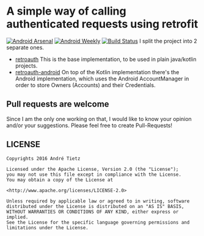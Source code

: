 # A simple way of calling authenticated requests using retrofit

[![Android Arsenal](https://img.shields.io/badge/Android%20Arsenal-retroauth-brightgreen.svg?style=flat)](http://android-arsenal.com/details/1/2195)
[![Android Weekly](http://img.shields.io/badge/Android%20Weekly-%23163-2CB3E5.svg?style=flat)](http://androidweekly.net/issues/issue-163)
[![Build Status](https://app.bitrise.io/app/333d6e2bdd7d7306/status.svg?token=XiPwuCStRxgZFLtYToFKTg&branch=master)](https://app.bitrise.io/app/333d6e2bdd7d7306)
I split the project into 2 separate ones.

 * [retroauth](retroauth)
  This is the base implementation, to be used in plain java/kotlin projects.
 * [retroauth-android](retroauth-android/)
  On top of the Kotlin implementation there's the Android implementation, which uses the
Android AccountManager in order to store Owners (Accounts) and their Credentials.

## Pull requests are welcome
Since I am the only one working on that, I would like to know your opinion and/or your suggestions.
Please feel free to create Pull-Requests!

## LICENSE
```
Copyrights 2016 André Tietz

Licensed under the Apache License, Version 2.0 (the "License");
you may not use this file except in compliance with the License.
You may obtain a copy of the License at

<http://www.apache.org/licenses/LICENSE-2.0>

Unless required by applicable law or agreed to in writing, software
distributed under the License is distributed on an "AS IS" BASIS,
WITHOUT WARRANTIES OR CONDITIONS OF ANY KIND, either express or implied.
See the License for the specific language governing permissions and
limitations under the License.
```
